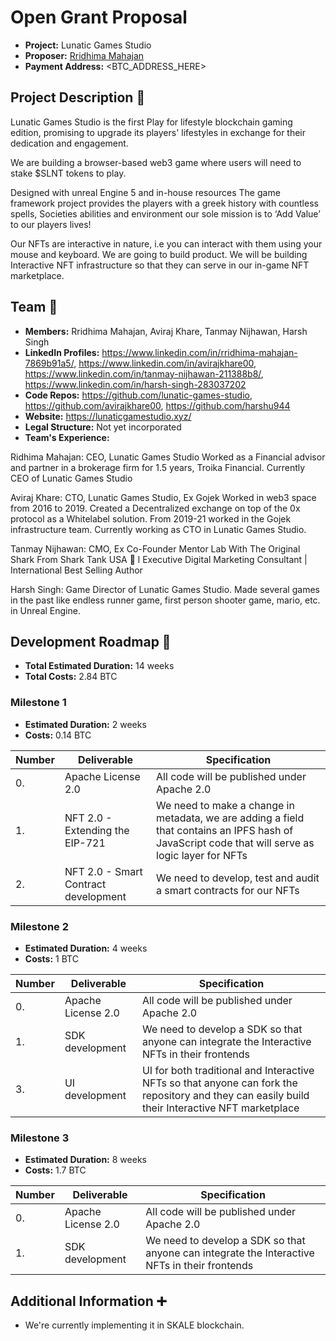 # Open Grant Proposal

* **Project:** Lunatic Games Studio
* **Proposer:** [Rridhima Mahajan](https://github.com/lunatic-games-studio)
* **Payment Address:** <BTC_ADDRESS_HERE>

## Project Description :page_facing_up: 

Lunatic Games Studio is the first Play for lifestyle blockchain gaming edition, promising to upgrade its players' lifestyles in exchange for their dedication and engagement.

We are building a browser-based web3 game where users will need to stake $SLNT tokens to play.

Designed with unreal Engine 5 and in-house resources The game framework project provides the players with a greek history with countless spells, Societies abilities and environment our sole mission is to ‘Add Value’ to our players lives!

Our NFTs are interactive in nature, i.e you can interact with them using your mouse and keyboard. We are going to build product. We will be building Interactive NFT infrastructure so that they can serve in our in-game NFT marketplace.

## Team :busts_in_silhouette:

* **Members:** Rridhima Mahajan, Aviraj Khare, Tanmay Nijhawan, Harsh Singh
* **LinkedIn Profiles:** https://www.linkedin.com/in/rridhima-mahajan-7869b91a5/, https://www.linkedin.com/in/avirajkhare00, https://www.linkedin.com/in/tanmay-nijhawan-211388b8/, https://www.linkedin.com/in/harsh-singh-283037202
* **Code Repos:** https://github.com/lunatic-games-studio, https://github.com/avirajkhare00, https://github.com/harshu944
* **Website:**	https://lunaticgamestudio.xyz/
* **Legal Structure:** Not yet incorporated
* **Team's Experience:** 

Ridhima Mahajan: CEO, Lunatic Games Studio 
Worked as a Financial advisor and partner in a brokerage firm for 1.5 years, Troika Financial. Currently CEO of Lunatic Games Studio

Aviraj Khare: CTO, Lunatic Games Studio, Ex Gojek
Worked in web3 space from 2016 to 2019. Created a Decentralized exchange on top of the 0x protocol as a Whitelabel solution. From 2019-21 worked in the Gojek infrastructure team. Currently working as CTO in Lunatic Games Studio.

Tanmay Nijhawan: CMO, Ex Co-Founder Mentor Lab With The Original Shark From Shark Tank USA 🦈 l Executive Digital Marketing Consultant | International Best Selling Author

Harsh Singh: Game Director of Lunatic Games Studio. Made several games in the past like endless runner game, first person shooter game, mario, etc. in Unreal Engine.

## Development Roadmap :nut_and_bolt: 

* **Total Estimated Duration:** 14 weeks
* **Total Costs:** 2.84 BTC

### Milestone 1

* **Estimated Duration:** 2 weeks 
* **Costs:** 0.14 BTC


| Number | Deliverable | Specification | 
| ------------- | ------------- | ------------- |
| 0. | Apache License 2.0 | All code will be published under Apache 2.0 |
| 1. | NFT 2.0 - Extending the EIP-721 | We need to make a change in metadata, we are adding a field that contains an IPFS hash of JavaScript code that will serve as logic layer for NFTs |
| 2. | NFT 2.0 - Smart Contract development | We need to develop, test and audit a smart contracts for our NFTs |

### Milestone 2

* **Estimated Duration:** 4 weeks 
* **Costs:** 1 BTC


| Number | Deliverable | Specification | 
| ------------- | ------------- | ------------- |
| 0. | Apache License 2.0 | All code will be published under Apache 2.0 |
| 1. | SDK development | We need to develop a SDK so that anyone can integrate the Interactive NFTs in their frontends |
| 3. | UI development | UI for both traditional and Interactive NFTs so that anyone can fork the repository and they can easily build their Interactive NFT marketplace |


### Milestone 3

* **Estimated Duration:** 8 weeks 
* **Costs:** 1.7 BTC


| Number | Deliverable | Specification | 
| ------------- | ------------- | ------------- |
| 0. | Apache License 2.0 | All code will be published under Apache 2.0 |
| 1. | SDK development | We need to develop a SDK so that anyone can integrate the Interactive NFTs in their frontends |

## Additional Information :heavy_plus_sign: 

* We're currently implementing it in SKALE blockchain.
